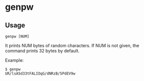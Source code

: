 # genpw

## Usage

```
genpw [NUM]
```

It prints NUM bytes of random characters.
If NUM is not given, the command prints 32 bytes by default.

Example:

```console
$ genpw
UR/lsA5d33tFALIOqG/dNRzB/5PdEV9w
```
